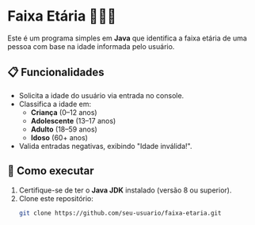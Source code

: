 # Faixa Etária 👶🧑👴

Este é um programa simples em **Java** que identifica a faixa etária de uma pessoa com base na idade informada pelo usuário.

## 📋 Funcionalidades
- Solicita a idade do usuário via entrada no console.
- Classifica a idade em:
  - **Criança** (0–12 anos)  
  - **Adolescente** (13–17 anos)  
  - **Adulto** (18–59 anos)  
  - **Idoso** (60+ anos)  
- Valida entradas negativas, exibindo "Idade inválida!".

## 🚀 Como executar
1. Certifique-se de ter o **Java JDK** instalado (versão 8 ou superior).
2. Clone este repositório:
   ```bash
   git clone https://github.com/seu-usuario/faixa-etaria.git
